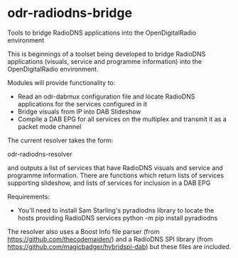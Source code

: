 # odr-radiodns-bridge
Tools to bridge RadioDNS applications into the OpenDigitalRadio environment

This is beginnings of a toolset being developed to bridge RadioDNS applications (visuals, service and programme information)
into the OpenDigitalRadio environment.

Modules will provide functionality to:
* Read an odr-dabmux configuration file and locate RadioDNS applications for the services configured in it
* Bridge visuals from IP into DAB Slideshow
* Compile a DAB EPG for all services on the multiplex and transmit it as a packet mode channel

The current resolver takes the form:

  odr-radiodns-resolver <configuration file name>
  
and outputs a list of services that have RadioDNS visuals and service and programme information.
There are functions which return lists of services supporting slideshow, and lists of services for inclusion in a DAB EPG

Requirements:
- You'll need to install Sam Starling's pyradiodns library to locate the hosts providing RadioDNS services
python -m pip install pyradiodns

The resolver also uses a Boost Info file parser (from https://github.com/thecodemaiden/) and a RadioDNS SPI library
(from https://github.com/magicbadger/hybridspi-dab) but these files are included.

